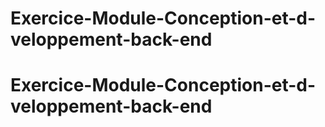 # Exercice-Module-Conception-et-d-veloppement-back-end
# Exercice-Module-Conception-et-d-veloppement-back-end
